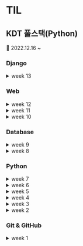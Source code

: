 # TIL

## KDT 풀스택(Python)

📆 2022.12.16 ~

### Django

<details markdown="1">
    <summary>week 13</summary>

03.20 ~ 03.26 [week13](/week13/)

[01 - 가상환경 설정 루틴](/%08Django/%EA%B0%9C%EB%B0%9C%20%ED%99%98%EA%B2%BD%20%EC%84%A4%EC%A0%95%20%EA%B0%80%EC%9D%B4%EB%93%9C.md)

</details>

### Web

<details markdown="1">
    <summary>week 12</summary>

03.13 ~ 03.19 [week12](/week12/)

07 - Controlling event\
06 - Array\
05 - Object\
04 - Functions\
03 - Basic syntax of JavaScript\
02 - JavaScript and DOM\
01 - History of JavaScript

</details>

<details markdown="1">
    <summary>week 11</summary>

03.06 ~ 03.12 [week11](/week11/)

99 - UX & UI\
09 - Grid system for Responsive web\
08 - Fundamentals of Grid system\
07 - Fundamentals of Bootstrap

</details>

<details markdown="1">
    <summary>week 10</summary>

02.27 ~ 03.05 [week10](/week10/)

웹 프로젝트 02 - 플렉스 레이아웃
[click](/week10/03.03/%EC%9B%B9%20%ED%94%84%EB%A1%9C%EC%A0%9D%ED%8A%B8%2002%20-%20%ED%94%8C%EB%A0%89%EC%8A%A4%20%EB%A0%88%EC%9D%B4%EC%95%84%EC%9B%83/)

06 - Semantic Web\
05 - Flexible box for CSS layout\
04 - Floating for CSS layout\
03 - Positioning for CSS layout

</details>

### Database

<details markdown="1">
    <summary>week 9</summary>
    
02.20 ~ 02.26 [week9](/week9/)

웹 프로젝트 01 - 프로필 카드 [click](/week9/02.24/HTMLproject/)

02 - CSS Box model\
01 - HTML, CSS 기초

09 Advanced 01, 02

</details>

<details markdown="1">
    <summary>week 8</summary>
    
02.13 ~ 02.19 [week8 Folder](/week8/)

08 Nested queries\
07 Multitable queries\
06 Modifyingdata\
05 Managing Tables\
04 Grouping data\
03 Filtering data

</details>

### Python

<details markdown="1">
    <summary>week 7</summary>

02.06 ~ 02.12 [week7](/week7/)

02 Sorting data\
01 Querying data

- 관계형 데이터베이스
- 데이터베이스 기초

11 구현\
12 [DFS](/week7/DFS.md)

</details>

<details markdown="1">
    <summary>week 6</summary>

01.30 ~ 02.05

09 [그래프](/week6/graph.md)\
08 [완전탐색](/week6/Brute-force.py)

07 이차원 리스트

</details>

<details markdown="1">
    <summary>week 5</summary>

01.26 ~ 27

06 힙, 셋 (Heap, Set)\
05 스택, 큐 (Stack, Queue)

</details>

<details markdown="1">
    <summary>week 4</summary>

01.16 ~ 20

04 딕셔너리, 해시 (Dictionary)\
03 문자열(String)\
02 시간복잡도, 빅오 표기법(Big-O)

02 기본입출력\
01 코딩테스트

</details>

<details markdown="1">
    <summary>week 3 </summary>

01.09 ~ 13

- [메서드(methods)](/TIL/week3/Day11/)
- [사용자 정의 함수(definition)](/TIL/week3/Day12/), 범위(Scope)
- [사용자 정의 클래스(class)](/TIL/week3/Day13/), 인스턴스(instance)
- 파이썬 응용 심화, [모의 코딩테스트(SWEA)](https://github.com/doll2gom/EXAM-01)
- [프로젝트 과제](https://github.com/doll2gom/PJT-02)

</details>

<details markdown="1">
    <summary>week 2</summary>

23.01.02 ~ 06

- [python\_기초(basic)](/TIL/week2/python/python_basic.md)
- python\_제어문(control statement)
- 함수(function), if, [for](/TIL/week2/for/)
- 딕셔너리(dictionary), 모듈(module), 예외처리(error)
- json
- [실습 프로젝트](https://github.com/doll2gom/PJT-01)

</details>

### Git & GitHub

<details markdown="1">
    <summary>week 1</summary>

22.12.26 ~ 28

- [Git\_기초(basic)](/TIL/week1/Git/)
- [GitHub](/TIL/week1/Git_GitHub/)
- [branch](/TIL/week1/branch)
- [pull request](https://github.com/doll2gom/2nd-start)
- 특강01

</details>
